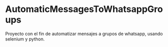 # AutomaticMessagesToWhatsappGroups
Proyecto con el fin de automatizar mensajes a grupos de whatsapp, usando selenium y python.

